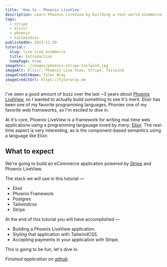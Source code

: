 ```yaml
---
title: 'How to - Phoenix LiveView'
description: Learn Phoenix LiveView by building a real-world eCommerce application that can actually process payments!
tags:
  - stripe
  - elixir
  - phoenix
  - tailwindcss
publishedOn: 2023-11-20
tutorial:
  slug: live_view_ecommerce
  title: Introduction
  homePage: true
imageSrc: ./images/phoenix-stripe-tailwind.jpg
imageAlt: Elixir, Phoenix Live View, Stripe, Tailwind
imageCreditName: Tyler Wray
imageCreditUrl: https://tylerwray.me
---
```


I've seen a good amount of buzz over the last ~3 years about [Phoenix LiveView](https://github.com/phoenixframework/phoenix_live_view),
so I wanted to actually build something to see it's merit. Elixir has been one of my favorite programming languages, Phoniex one of my favorite web frameworks, so I'm excited to dive in.

At it's core, Phoenix LiveView is a framework for writing real-time web applications using a programming langauage loved by many; [Elixir](https://elixir-lang.org/). The real-time aspect is very interesting, as is the
component-based semantics using a language like Elixir.

## What to expect

We're going to build an eCommerce application powered by [Stripe](https://stripe.com) and Phoenix LiveView.

The stack we will use in this tutorial —

- Elixir
- Phoenix Framework
- Postgres
- Tailwindcss
- Stripe

At the end of this tutorial you will have accomplished —

- Building a Phoenix LiveView application.
- Styling that application with TailwindCSS.
- Accepting payments in your application with Stripe.

This is going to be fun, let's dive in.

_Finished application on [github](https://github.com/tylerwray/amazin)._
